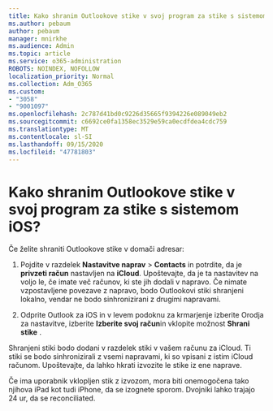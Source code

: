 ```yaml
---
title: Kako shranim Outlookove stike v svoj program za stike s sistemom iOS?
ms.author: pebaum
author: pebaum
manager: mnirkhe
ms.audience: Admin
ms.topic: article
ms.service: o365-administration
ROBOTS: NOINDEX, NOFOLLOW
localization_priority: Normal
ms.collection: Adm_O365
ms.custom:
- "3058"
- "9001097"
ms.openlocfilehash: 2c787d41bd0c9226d35665f9394226e089049eb2
ms.sourcegitcommit: c6692ce0fa1358ec3529e59ca0ecdfdea4cdc759
ms.translationtype: MT
ms.contentlocale: sl-SI
ms.lasthandoff: 09/15/2020
ms.locfileid: "47781803"
---
```

# <a name="how-do-i-save-my-outlook-contacts-to-my-ios-contacts-app"></a>Kako shranim Outlookove stike v svoj program za stike s sistemom iOS?

Če želite shraniti Outlookove stike v domači adresar:
 
1. Pojdite v razdelek **Nastavitve naprav**  >  **Contacts** in potrdite, da je **privzeti račun** nastavljen na **iCloud**. Upoštevajte, da je ta nastavitev na voljo le, če imate več računov, ki ste jih dodali v napravo. Če nimate vzpostavljene povezave z napravo, bodo Outlookovi stiki shranjeni lokalno, vendar ne bodo sinhronizirani z drugimi napravami.
 
2. Odprite Outlook za iOS in v levem podoknu za krmarjenje izberite Orodja za nastavitve, izberite **Izberite svoj račun**in vklopite možnost **Shrani stike** .
 
Shranjeni stiki bodo dodani v razdelek stiki v vašem računu za iCloud. Ti stiki se bodo sinhronizirali z vsemi napravami, ki so vpisani z istim iCloud računom. Upoštevajte, da lahko hkrati izvozite le stike iz ene naprave.
 
Če ima uporabnik vklopljen stik z izvozom, mora biti onemogočena tako njihova iPad kot tudi iPhone, da se izognete sporom. Dvojniki lahko trajajo 24 ur, da se reconciliated.